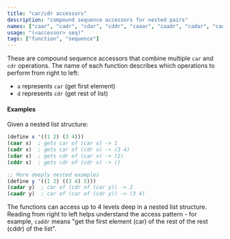 ```yaml
---
title: "car/cdr accessors"
description: "compound sequence accessors for nested pairs"
names: ["caar", "cadr", "cdar", "cddr", "caaar", "caadr", "cadar", "caddr", "cdaar", "cdadr", "cddar", "cdddr", "caaaar", "caaadr", "caadar", "caaddr", "cadaar", "cadadr", "caddar", "cadddr", "cdaaar", "cdaadr", "cdadar", "cdaddr", "cddaar", "cddadr", "cddar", "cdddar", "cddddr"]
usage: "(<accessor> seq)"
tags: ["function", "sequence"]
---
```


These are compound sequence accessors that combine multiple `car` and `cdr` operations. The name of each function describes which operations to perform from  right to left:

- `a` represents `car` (get first element)
- `d` represents `cdr` (get rest of list)

#### Examples

Given a nested list structure:

```scheme
(define x '((1 2) (3 4)))
(caar x)  ; gets car of (car x) -> 1
(cadr x)  ; gets car of (cdr x) -> (3 4)
(cdar x)  ; gets cdr of (car x) -> (2)
(cddr x)  ; gets cdr of (cdr x) -> ()

;; More deeply nested examples
(define y '((1 2) ((3 4) 5)))
(cadar y)  ; car of (cdr of (car y)) -> 2
(caadr y)  ; car of (car of (cdr y)) -> (3 4)
```

The functions can access up to 4 levels deep in a nested list structure. Reading from right to left helps understand the access pattern - for example, `caddr` means "get the first element (car) of the rest of the rest (cddr) of the list".
